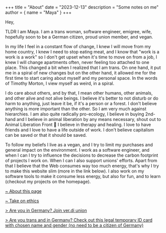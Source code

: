 +++
title = "About"
date = "2023-12-13"
description = "Some notes on me"
author = { name = "Maya" }
+++

Hey,

TLDR I am Maya. I am a trans woman, software engineer, emigree, wife, hopefully soon to be a German citizen, proud union member, and vegan.

In my life I feel in a constant flow of change, I knew I will move from my home country, I knew I need to stop eating meat, and I know that "work is a work is a work" so I don't get upset when it's time to move on from a job, I knew I will change apartments often, never feeling too attached to one place. This changed a bit when I realized that I am trans. On one hand, it put me in a spiral of new changes but on the other hand, it allowed me for the first time to start caring about myself and my personal space. In the words of Timothy Morton, I view myself as weird, in a spiral.

I do care about others, and by that, I mean other humans, other animals, and other alive and not alive beings. I believe it's better to not disturb or do harm to anything, just leave it be, if it's a person or a forest. I don't believe anything is more important than the other. So I am very much against hierarchies. I am also quite radically pro-ecology, I believe in buying 2nd-hand and I believe in animal liberation by any means necessary, shout out to Animal Liberation Front 💚 I believe in therapy and healing. I love to have friends and I love to have a life outside of work. I don't believe capitalism can be saved or that it should be saved.

To follow my beliefs I live as a vegan, and I try to limit my purchases and general impact on the environment. I work as a software engineer, and when I can I try to influence the decisions to decrease the carbon footprint of projects I work on. When I can I also support unions' efforts. Apart from that I believe that the Web consumes way too much energy, that's why I try to make this website slim (more in the link below). I also work on my software tools to make it consume less energy, but also for fun, and to learn (checkout my projects on the homepage).

[~ About this page](/this-page)

[~ Take on ethics](take-on-ethics.html)

[> Are you in Germany? Join ver.di union](https://www.verdi.de/ueber-uns/verdi-international/++co++0da83724-a114-11e2-9997-52540059119e)

[> Are you trans and in Germany? Check out this legal temporary ID card with chosen name and gender (no need to be a citizen of Germany)](https://dgti.org/2021/09/05/der-ergaenzungsausweis-der-dgti-e-v/)
